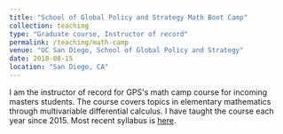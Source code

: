 ```yaml
---
title: "School of Global Policy and Strategy Math Boot Camp"
collection: teaching
type: "Graduate course, Instructor of record"
permalink: /teaching/math-camp
venue: "UC San Diego, School of Global Policy and Strategy"
date: 2018-08-15
location: "San Diego, CA"
---
```


I am the instructor of record for GPS's math camp course for incoming masters students. The course covers topics in elementary mathematics through multivariable differential calculus. I have taught the course each year since 2015. Most recent syllabus is [here](https://github.com/lcsanford/lcsanford.github.io/blob/master/files/Math%20Camp%20Syllabus%202018.pdf).
